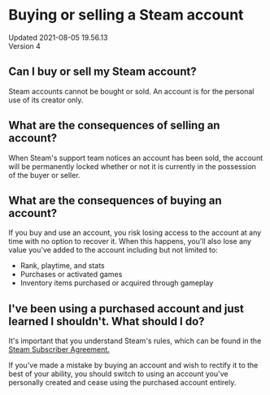 # Buying or selling a Steam account
Updated 2021-08-05 19.56.13  
Version 4  

## Can I buy or sell my Steam account?
Steam accounts cannot be bought or sold. An account is for the personal use of its creator only.   
  
  
## What are the consequences of selling an account?
When Steam's support team notices an account has been sold, the account will be permanently locked whether or not it is currently in the possession of the buyer or seller.  
  
  
## What are the consequences of buying an account?
If you buy and use an account, you risk losing access to the account at any time with no option to recover it. When this happens, you'll also lose any value you've added to the account including but not limited to:
* Rank, playtime, and stats
* Purchases or activated games
* Inventory items purchased or acquired through gameplay

  
  
## I've been using a purchased account and just learned I shouldn't. What should I do?
It's important that you understand Steam's rules, which can be found in the [Steam Subscriber Agreement.](https://store.steampowered.com/subscriber_agreement/)  
  
If you've made a mistake by buying an account and wish to rectify it to the best of your ability, you should switch to using an account you've personally created and cease using the purchased account entirely.